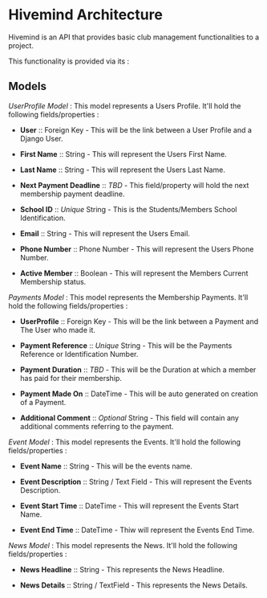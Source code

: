 # Hivemind Architecture

Hivemind is an API that provides basic club management functionalities to a project.

This functionality is provided via its :

## Models

*UserProfile Model* : This model represents a Users Profile. It'll hold the following fields/properties :

- **User** :: Foreign Key - This will be the link between a User Profile and a Django User.

- **First Name** :: String - This will represent the Users First Name.

- **Last Name** :: String - This will represent the Users Last Name.

- **Next Payment Deadline** :: *TBD* - This field/property will hold the next membership payment deadline.

- **School ID** :: *Unique* String - This is the Students/Members School Identification.

- **Email** :: String - This will represent the Users Email.

- **Phone Number** :: Phone Number - This will represent the Users Phone Number.

- **Active Member** :: Boolean - This will represent the Members Current Membership status.

*Payments Model* : This model represents the Membership Payments. It'll hold the following fields/properties :

- **UserProfile** :: Foreign Key - This will be the link between a Payment and The User who made it.

- **Payment Reference** :: *Unique* String - This will be the Payments Reference or Identification Number.

- **Payment Duration** :: *TBD* - This will be the Duration at which a member has paid for their membership.

- **Payment Made On** :: DateTime - This will be auto generated on creation of a Payment.

- **Additional Comment** :: *Optional* String - This field will contain any additional comments referring to the payment.

*Event Model* : This model represents the Events. It'll hold the following fields/properties :

- **Event Name** :: String - This will be the events name.

- **Event Description** :: String / Text Field - This will represent the Events Description.

- **Event Start Time** :: DateTime - This will represent the Events Start Name.

- **Event End Time** :: DateTime - Thiw will represent the Events End Time.

*News Model* : This model represents the News. It'll hold the following fields/properties : 

- **News Headline** :: String - This represents the News Headline.

- **News Details** :: String / TextField - This represents the News Details.
